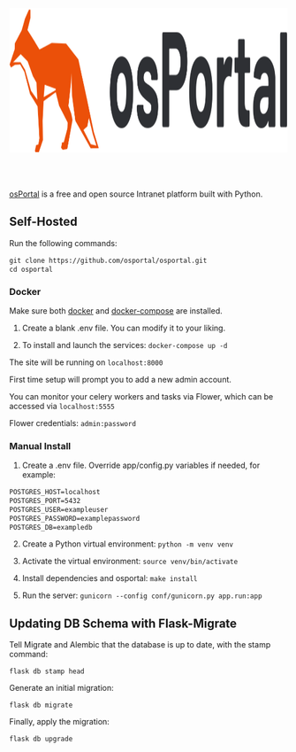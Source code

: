 <img src='app/static/img/logo/vector/default-monochrome.svg' style="width:790px; height:260px; margin-bottom: 50px;"/>

[osPortal](https://osportal.com) is a free and open source Intranet platform built with Python. 

## Self-Hosted

Run the following commands:
```
git clone https://github.com/osportal/osportal.git
cd osportal
```

### Docker

Make sure both [docker](https://docs.docker.com/engine/install/) and [docker-compose](https://docs.docker.com/compose/install/) are installed.

1. Create a blank .env file. You can modify it to your liking.

2. To install and launch the services:
   ```docker-compose up -d```

The site will be running on `localhost:8000`

First time setup will prompt you to add a new admin account.

You can monitor your celery workers and tasks via Flower, which can be accessed via `localhost:5555`

Flower credentials: `admin:password`

### Manual Install

1. Create a .env file. Override app/config.py variables if needed, for example:

```
POSTGRES_HOST=localhost
POSTGRES_PORT=5432
POSTGRES_USER=exampleuser
POSTGRES_PASSWORD=examplepassword
POSTGRES_DB=exampledb
```

2. Create a Python virtual environment: ```python -m venv venv```

3. Activate the virtual environment: ```source venv/bin/activate```

4. Install dependencies and osportal: ```make install```

5. Run the server: ```gunicorn --config conf/gunicorn.py app.run:app```


## Updating DB Schema with Flask-Migrate

Tell Migrate and Alembic that the database is up to date, with the stamp command:
```
flask db stamp head 
```

Generate an initial migration:
```
flask db migrate
```

Finally, apply the migration:
```
flask db upgrade
```
